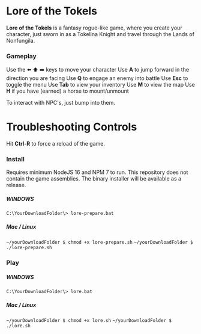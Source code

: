 # Lore of the Tokels

**Lore of the Tokels** is a fantasy rogue-like game, where you create your character, just sworn in as a Tokelina Knight and travel through the Lands of Nonfungila.

### Gameplay

Use the :arrow_left: :arrow_up: :arrow_right:  keys to move your character
Use **A** to jump forward in the direction you are facing
Use **Q** to engage an enemy into battle
Use **Esc** to toggle the menu
Use **Tab** to view your inventory
Use **M** to view the map
Use **H** if you have (earned) a horse to mount/unmount

To interact with NPC's, just bump into them.

**Troubleshooting Controls**
==============
Hit **Ctrl-R** to force a reload of the game.

### Install
Requires minimum NodeJS 16 and NPM 7 to run.
This repository does not contain the game assemblies.
The binary installer will be available as a release.

##### WINDOWS
```C:\YourDownloadFolder\> lore-prepare.bat```
##### Mac / Linux
```~/yourDownloadFolder $ chmod +x lore-prepare.sh```
```~/yourDownloadFolder $ ./lore-prepare.sh```

### Play

##### WINDOWS
```C:\YourDownloadFolder\> lore.bat```
##### Mac / Linux
```~/yourDownloadFolder $ chmod +x lore.sh```
```~/yourDownloadFolder $ ./lore.sh```
